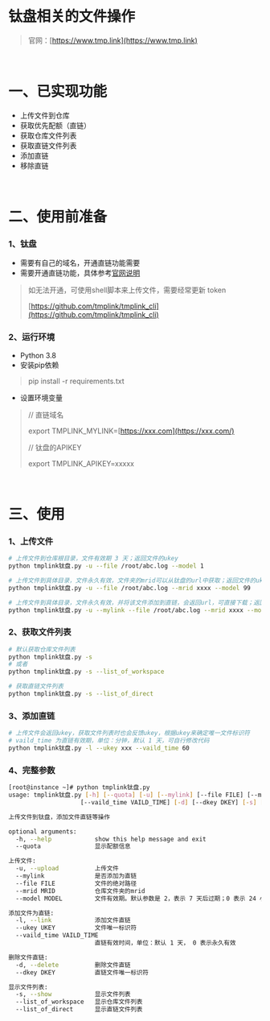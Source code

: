 # 钛盘相关的文件操作

> 官网：[https://www.tmp.link](https://www.tmp.link)

‍

# 一、已实现功能

* 上传文件到仓库
* 获取优先配额（直链）
* 获取仓库文件列表
* 获取直链文件列表
* 添加直链
* 移除直链

‍

# 二、使用前准备

### 1、钛盘

* 需要有自己的域名，开通直链功能需要
* 需要开通直链功能，具体参考[官网说明](https://bbs.tmp.link/d/563-%E7%9B%B4%E9%93%BE%E8%A6%81%E6%80%8E%E4%B9%88%E6%B7%BB%E5%8A%A0/6)

> 如无法开通，可使用shell脚本来上传文件，需要经常更新 token
>
> [https://github.com/tmplink/tmplink_cli](https://github.com/tmplink/tmplink_cli)

### 2、运行环境

* Python 3.8
* 安装pip依赖

> pip install -r requirements.txt

* 设置环境变量

> // 直链域名
>
> export TMPLINK_MYLINK=[https://xxx.com](https://xxx.com/)
>
> // 钛盘的APIKEY
>
> export TMPLINK_APIKEY=xxxxx

‍

# 三、使用

### 1、上传文件

```bash
# 上传文件到仓库根目录，文件有效期 3 天；返回文件的ukey
python tmplink钛盘.py -u --file /root/abc.log --model 1

# 上传文件到具体目录，文件永久有效，文件夹的mrid可以从钛盘的url中获取；返回文件的ukey
python tmplink钛盘.py -u --file /root/abc.log --mrid xxxx --model 99

# 上传文件到具体目录，文件永久有效，并将该文件添加到直链，会返回url，可直接下载；返回文件的ukey，直链url
python tmplink钛盘.py -u --mylink --file /root/abc.log --mrid xxxx --model 99
```

### 2、获取文件列表

```bash
# 默认获取仓库文件列表
python tmplink钛盘.py -s
# 或者
python tmplink钛盘.py -s --list_of_workspace

# 获取直链文件列表
python tmplink钛盘.py -s --list_of_direct
```

### 3、添加直链

```bash
# 上传文件会返回ukey，获取文件列表时也会反馈ukey，根据ukey来确定唯一文件标识符
# vaild_time 为直链有效期，单位：分钟，默认 1 天，可自行修改代码
python tmplink钛盘.py -l --ukey xxx --vaild_time 60
```

### 4、完整参数

```bash
[root@instance ~]# python tmplink钛盘.py
usage: tmplink钛盘.py [-h] [--quota] [-u] [--mylink] [--file FILE] [--mrid MRID] [--model MODEL] [-l] [--ukey UKEY]
                    [--vaild_time VAILD_TIME] [-d] [--dkey DKEY] [-s] [--list_of_workspace] [--list_of_direct]

上传文件到钛盘，添加文件直链等操作

optional arguments:
  -h, --help            show this help message and exit
  --quota               显示配额信息

上传文件:
  -u, --upload          上传文件
  --mylink              是否添加为直链
  --file FILE           文件的绝对路径
  --mrid MRID           仓库文件夹的mrid
  --model MODEL         文件有效期。默认参数是 2，表示 7 天后过期；0 表示 24 小时；1 表示 3 天；99 表示永久。

添加文件为直链:
  -l, --link            添加文件直链
  --ukey UKEY           文件唯一标识符
  --vaild_time VAILD_TIME
                        直链有效时间，单位：默认 1 天， 0 表示永久有效

删除文件直链:
  -d, --delete          删除文件直链
  --dkey DKEY           直链文件唯一标识符

显示文件列表:
  -s, --show            显示文件列表
  --list_of_workspace   显示仓库文件列表
  --list_of_direct      显示直链文件列表
```

‍
